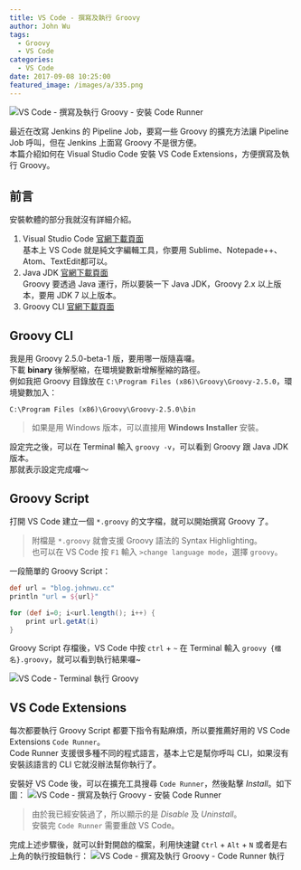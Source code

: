 ```yaml
---
title: VS Code - 撰寫及執行 Groovy 
author: John Wu
tags:
  - Groovy
  - VS Code
categories:
  - VS Code
date: 2017-09-08 10:25:00
featured_image: /images/a/335.png
---
```

![VS Code - 撰寫及執行 Groovy - 安裝 Code Runner](/images/a/335.png)

最近在改寫 Jenkins 的 Pipeline Job，要寫一些 Groovy 的擴充方法讓 Pipeline Job 呼叫，但在 Jenkins 上面寫 Groovy 不是很方便。  
本篇介紹如何在 Visual Studio Code 安裝 VS Code Extensions，方便撰寫及執行 Groovy。

<!-- more -->

## 前言

安裝軟體的部分我就沒有詳細介紹。

1. Visual Studio Code [官網下載頁面](https://code.visualstudio.com/Download)  
基本上 VS Code 就是純文字編輯工具，你要用 Sublime、Notepade++、Atom、TextEdit都可以。  
2. Java JDK [官網下載頁面](https://www.oracle.com/technetwork/java/javase/downloads/index.html)  
Groovy 要透過 Java 運行，所以要裝一下 Java JDK，Groovy 2.x 以上版本，要用 JDK 7 以上版本。  
3. Groovy CLI [官網下載頁面](https://goo.gl/skn5sD)  

## Groovy CLI

我是用 Groovy 2.5.0-beta-1 版，要用哪一版隨喜囉。  
下載 **binary** 後解壓縮，在環境變數新增解壓縮的路徑。  
例如我把 Groovy 目錄放在 `C:\Program Files (x86)\Groovy\Groovy-2.5.0`，環境變數加入：
```batch
C:\Program Files (x86)\Groovy\Groovy-2.5.0\bin
```
> 如果是用 Windows 版本，可以直接用 **Windows Installer** 安裝。  

設定完之後，可以在 Terminal 輸入 `groovy -v`，可以看到 Groovy 跟 Java JDK 版本。  
那就表示設定完成囉～

## Groovy Script

打開 VS Code 建立一個 `*.groovy` 的文字檔，就可以開始撰寫 Groovy 了。  
> 附檔是 `*.groovy` 就會支援 Groovy 語法的 Syntax Highlighting。  
> 也可以在 VS Code 按 `F1` 輸入 `>change language mode`，選擇 `groovy`。  

一段簡單的 Groovy Script：
```groovy
def url = "blog.johnwu.cc"
println "url = ${url}"

for (def i=0; i<url.length(); i++) {
    print url.getAt(i)
}
```

Groovy Script 存檔後，VS Code 中按 `ctrl` + `~` 在 Terminal 輸入 `groovy {檔名}.groovy`，就可以看到執行結果囉~

![VS Code - Terminal 執行 Groovy](/images/a/336.png)

## VS Code Extensions

每次都要執行 Groovy Script 都要下指令有點麻煩，所以要推薦好用的 VS Code Extensions `Code Runner`。  
Code Runner 支援很多種不同的程式語言，基本上它是幫你呼叫 CLI，如果沒有安裝該語言的 CLI 它就沒辦法幫你執行了。

安裝好 VS Code 後，可以在擴充工具搜尋 `Code Runner`，然後點擊 *Install*。如下圖：
![VS Code - 撰寫及執行 Groovy - 安裝 Code Runner](/images/a/335.png)
> 由於我已經安裝過了，所以顯示的是 *Disable* 及 *Uninstall*。  
> 安裝完 `Code Runner` 需要重啟 VS Code。

完成上述步驟後，就可以針對開啟的檔案，利用快速鍵 `Ctrl` + `Alt` + `N` 或者是右上角的執行按鈕執行：
![VS Code - 撰寫及執行 Groovy - Code Runner 執行](/images/a/337.png)


